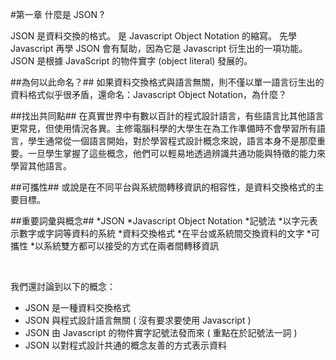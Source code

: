 #第一章 什麼是 JSON ?
 
 JSON 是資料交換的格式。
 是 Javascript Object Notation 的縮寫。
 先學 Javascript 再學 JSON 會有幫助，因為它是 Javascript 衍生出的一項功能。
 JSON 是根據 JavaScript 的物件實字 (object literal) 發展的。

##為何以此命名？##
如果資料交換格式與語言無關，則不僅以單一語言衍生出的資料格式似乎很矛盾，還命名：Javascript Object Notation，為什麼？

##找出共同點##
在真實世界中有數以百計的程式設計語言，有些語言比其他語言更常見，但使用情況各異。主修電腦科學的大學生在為工作準備時不會學習所有語言，學生通常從一個語言開始，對於學習程式設計概念來說，語言本身不是那麼重要。一旦學生掌握了這些概念，他們可以輕易地透過辨識共通功能與特徵的能力來學習其他語言。

##可攜性##
或說是在不同平台與系統間轉移資訊的相容性，是資料交換格式的主要目標。

##重要詞彙與概念##
*JSON
	*Javascript Object Notation
*記號法
	*以字元表示數字或字詞等資料的系統
*資料交換格式
	*在平台或系統間交換資料的文字
*可攜性
	*以系統雙方都可以接受的方式在兩者間轉移資訊

<br>

我們還討論到以下的概念：
* JSON 是一種資料交換格式
* JSON 與程式設計語言無關 ( 沒有要求要使用 Javascript )
* JSON 由 Javascript 的物件實字記號法發而來 ( 重點在於記號法一詞 )
* JSON 以對程式設計共通的概念友善的方式表示資料